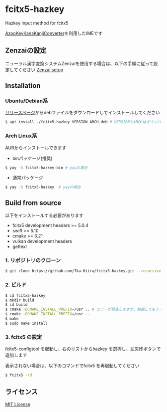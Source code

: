# fcitx5-hazkey
Hazkey input method for fcitx5

[AzooKeyKanaKanjiConverter](https://github.com/ensan-hcl/AzooKeyKanaKanjiConverter)を利用したIMEです

## Zenzaiの設定
ニューラル漢字変換システムZenzaiを使用する場合は、以下の手順に従って設定してください
[Zenzai setup](./docs/zenzai.md)

## Installation

### Ubuntu/Debian系
[リリースページ](https://github.com/7ka-Hiira/fcitx5-hazkey/releases/latest)からdebファイルをダウンロードしてインストールしてください
```sh
$ apt install ./fcitx5-hazkey_VERSION_ARCH.deb # VERSIONとARCHはダウンロードしたファイル名に合わせてください
```

### Arch Linux系
AURからインストールできます

- binパッケージ(推奨)
```sh
$ yay -S fcitx5-hazkey-bin # yayの場合
```

- 通常パッケージ
```sh
$ yay -S fcitx5-hazkey  # yayの場合
```

## Build from source
以下をインストールする必要があります
  - fcitx5 development headers >= 5.0.4
  - swift >= 5.10
  - cmake >= 3.21
  - vulkan development headers
  - gettext

### 1. リポジトリのクローン
```sh
$ git clone https://github.com/7ka-Hiira/fcitx5-hazkey.git --recursive
```

### 2. ビルド

```sh
$ cd fcitx5-hazkey
$ mkdir build
$ cd build
$ cmake -DCMAKE_INSTALL_PREFIX=/usr .. # エラーが発生しますが、無視してもう一度実行します
$ cmake -DCMAKE_INSTALL_PREFIX=/usr ..
$ make
$ sudo make install
```

### 3. fcitx5 の設定
fcitx5-configtool を起動し、右のリストからhazkey を選択し、左矢印ボタンで追加します

表示されない場合は、以下のコマンドでfcitx5 を再起動してください
```sh
$ fcitx5 -rd
```

## ライセンス
[MIT License](./LICENSE)

